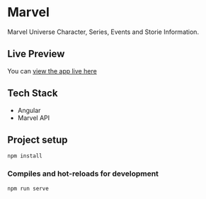 # Marvel
Marvel Universe Character, Series, Events and Storie Information.

## Live Preview

You can [view the app live here](https://marvelccd.herokuapp.com/)

## Tech Stack

* Angular
* Marvel API

## Project setup
```
npm install
```

### Compiles and hot-reloads for development
```
npm run serve
```
